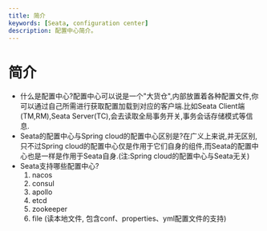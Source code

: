 ```yaml
---
title: 简介
keywords: [Seata, configuration center]
description: 配置中心简介。
---
```


# 简介

- 什么是配置中心?配置中心可以说是一个"大货仓",内部放置着各种配置文件,你可以通过自己所需进行获取配置加载到对应的客户端.比如Seata Client端(TM,RM),Seata Server(TC),会去读取全局事务开关,事务会话存储模式等信息.
- Seata的配置中心与Spring cloud的配置中心区别是?在广义上来说,并无区别,只不过Spring cloud的配置中心仅是作用于它们自身的组件,而Seata的配置中心也是一样是作用于Seata自身.(注:Spring cloud的配置中心与Seata无关)
- Seata支持哪些配置中心?
  1. nacos
  2. consul
  3. apollo
  4. etcd
  5. zookeeper
  7. file (读本地文件, 包含conf、properties、yml配置文件的支持)

